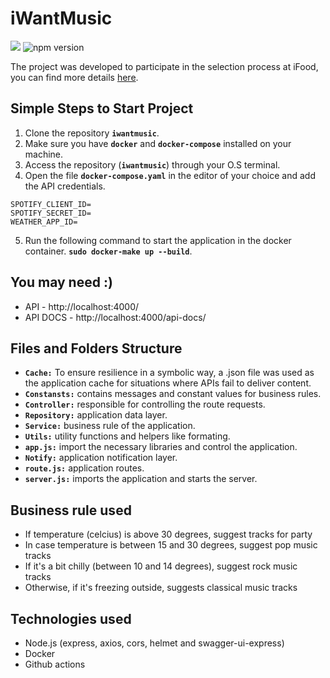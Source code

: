 # iWantMusic

![](https://github.com/JeffersonGibin/iWantMusic/workflows/iWantMusic/badge.svg)
![npm version](https://img.shields.io/npm/v/npm?label=npm%20version)

The project was developed to participate in the selection process at iFood, you can find more details [here](https://github.com/ifood/ifood-backend-advanced-test).

## Simple Steps to Start Project
1. Clone the repository **`iwantmusic`**.
2. Make sure you have **`docker`** and **`docker-compose`** installed on your machine.
3. Access the repository (**`iwantmusic`**) through your O.S terminal.
4. Open the file **`docker-compose.yaml`** in the editor of your choice and add the API credentials.

```shell
SPOTIFY_CLIENT_ID=
SPOTIFY_SECRET_ID=
WEATHER_APP_ID=
```
5. Run the following command to start the application in the docker container. **`sudo docker-make up --build`**.

## You may need :)

* API - http://localhost:4000/
* API DOCS - http://localhost:4000/api-docs/

## Files and Folders Structure

* **`Cache:`**  To ensure resilience in a symbolic way, a .json file was used as the application cache for situations where APIs fail to deliver content.
* **`Constansts:`** contains messages and constant values for business rules.
* **`Controller:`** responsible for controlling the route requests.
* **`Repository:`** application data layer.
* **`Service:`** business rule of the application.
* **`Utils:`**  utility functions and helpers like formating.
* **`app.js:`** import the necessary libraries and control the application.
* **`Notify:`** application notification layer.
* **`route.js:`** application routes.
* **`server.js:`** imports the application and starts the server.

## Business rule used

* If temperature (celcius) is above 30 degrees, suggest tracks for party
* In case temperature is between 15 and 30 degrees, suggest pop music tracks
* If it's a bit chilly (between 10 and 14 degrees), suggest rock music tracks
* Otherwise, if it's freezing outside, suggests classical music tracks


## Technologies used

- Node.js (express, axios, cors, helmet and swagger-ui-express)
- Docker
- Github actions
